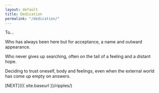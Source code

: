 ```yaml
---
layout: default
title: Dedication
permalink: "/dedication/"
---
```

<!-- wp:paragraph -->

To...

<!-- /wp:paragraph -->

<!-- wp:paragraph -->

Who has always been here but for acceptance, a name and outward appearance.

<!-- /wp:paragraph -->

<!-- wp:paragraph -->

Who never gives up searching, often on the tail of a feeling and a distant hope.

<!-- /wp:paragraph -->

<!-- wp:paragraph -->

Deciding to trust oneself, body and feelings, even when the external world has come up empty on answers.

<!-- /wp:paragraph -->

<!-- wp:paragraph -->

[NEXT]({{ site.baseurl }}/ripples/)

<!-- /wp:paragraph -->

